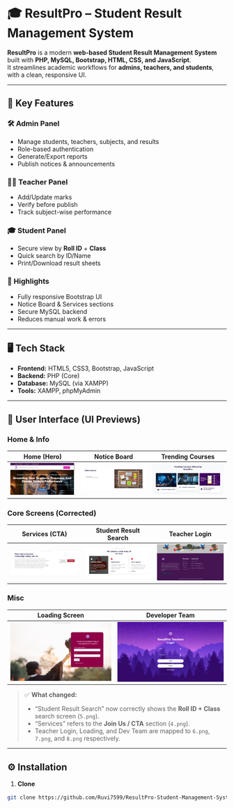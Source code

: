 # 🎓 ResultPro – Student Result Management System

**ResultPro** is a modern **web-based Student Result Management System** built with **PHP, MySQL, Bootstrap, HTML, CSS, and JavaScript**.  
It streamlines academic workflows for **admins, teachers, and students**, with a clean, responsive UI.

---

## 🚀 Key Features

### 🛠️ Admin Panel
- Manage students, teachers, subjects, and results
- Role-based authentication
- Generate/Export reports
- Publish notices & announcements

### 👩‍🏫 Teacher Panel
- Add/Update marks
- Verify before publish
- Track subject-wise performance

### 🎓 Student Panel
- Secure view by **Roll ID** + **Class**
- Quick search by ID/Name
- Print/Download result sheets

### 🌟 Highlights
- Fully responsive Bootstrap UI
- Notice Board & Services sections
- Secure MySQL backend
- Reduces manual work & errors

---

## 🖥️ Tech Stack
- **Frontend:** HTML5, CSS3, Bootstrap, JavaScript  
- **Backend:** PHP (Core)  
- **Database:** MySQL (via XAMPP)  
- **Tools:** XAMPP, phpMyAdmin

---

## 📸 User Interface (UI Previews)

### Home & Info
| Home (Hero) | Notice Board | Trending Courses |
|---|---|---|
| ![Home](Front-End%20some%20Images/1.png) | ![Notice Board](Front-End%20some%20Images/2.png) | ![Trending Courses](Front-End%20some%20Images/3.png) |

### Core Screens (Corrected)
| **Services (CTA)** | **Student Result Search** | **Teacher Login** |
|---|---|---|
| ![Services CTA](Front-End%20some%20Images/4.png) | ![Student Result Search](Front-End%20some%20Images/5.png) | ![Teacher Login](Front-End%20some%20Images/6.png) |

### Misc
| **Loading Screen** | **Developer Team** |
|---|---|
| ![Loading Screen](Front-End%20some%20Images/7.png) | ![Developer Team](Front-End%20some%20Images/8.png) |

> ✅ **What changed:**  
> - “Student Result Search” now correctly shows the **Roll ID + Class** search screen (`5.png`).  
> - “Services” refers to the **Join Us / CTA** section (`4.png`).  
> - Teacher Login, Loading, and Dev Team are mapped to `6.png`, `7.png`, and `8.png` respectively.

---

## ⚙️ Installation

1) **Clone**
```bash
git clone https://github.com/Ruvi7599/ResultPro-Student-Management-System.git
